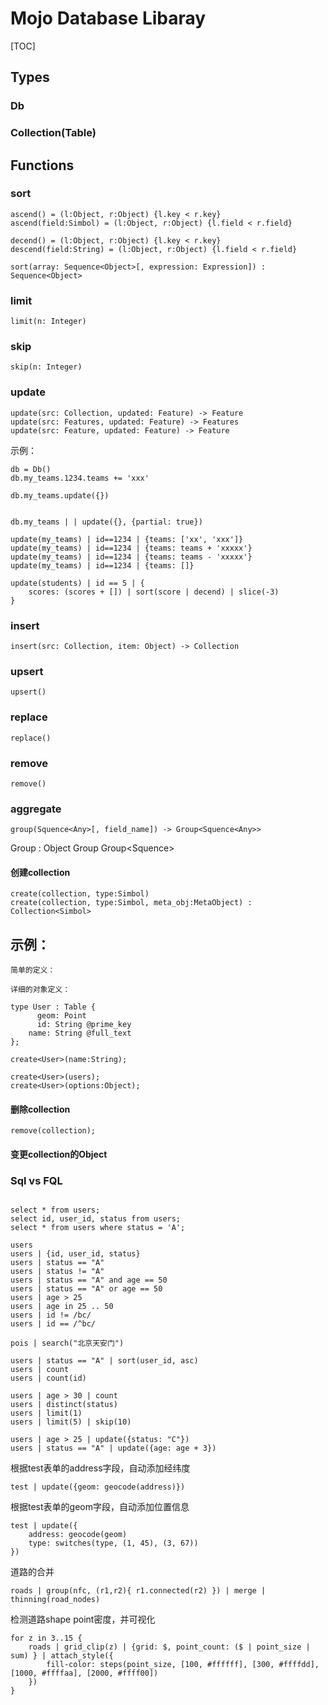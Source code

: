 # Mojo Database Libaray

[TOC]

## Types

### Db

### Collection(Table)



## Functions

### sort

```
ascend() = (l:Object, r:Object) {l.key < r.key}
ascend(field:Simbol) = (l:Object, r:Object) {l.field < r.field}

decend() = (l:Object, r:Object) {l.key < r.key}
descend(field:String) = (l:Object, r:Object) {l.field < r.field}

sort(array: Sequence<Object>[, expression: Expression]) : Sequence<Object>
```

### limit
```
limit(n: Integer)
```

### skip
```
skip(n: Integer)
```

### update
```
update(src: Collection, updated: Feature) -> Feature
update(src: Features, updated: Feature) -> Features
update(src: Feature, updated: Feature) -> Feature
```

示例：

```
db = Db()
db.my_teams.1234.teams += 'xxx'

db.my_teams.update({})


db.my_teams | | update({}, {partial: true})

update(my_teams) | id==1234 | {teams: ['xx', 'xxx']}
update(my_teams) | id==1234 | {teams: teams + 'xxxxx'}
update(my_teams) | id==1234 | {teams: teams - 'xxxxx'}
update(my_teams) | id==1234 | {teams: []}

update(students) | id == 5 | {
	scores: (scores + []) | sort(score | decend) | slice(-3)
}
```

### insert
```
insert(src: Collection, item: Object) -> Collection
```
### upsert
```
upsert()
```
### replace
```
replace()
```
### remove
```
remove()
```

### aggregate

```
group(Squence<Any>[, field_name]) -> Group<Squence<Any>>
```

Group<Object> : Object
Group<Integer>
Group<Squence<Object>>



#### 创建collection
```
create(collection, type:Simbol)
create(collection, type:Simbol, meta_obj:MetaObject) : Collection<Simbol>
```

## 示例：
```
简单的定义：

详细的对象定义：

type User : Table {
	  geom: Point
	  id: String @prime_key
    name: String @full_text
};

create<User>(name:String);

create<User>(users);
create<User>(options:Object);
```

#### 删除collection
```
remove(collection);
```

#### 变更collection的Object


### Sql vs FQL
```

select * from users;
select id, user_id, status from users;
select * from users where status = 'A';

users
users | {id, user_id, status}
users | status == "A"
users | status != "A"
users | status == "A" and age == 50
users | status == "A" or age == 50
users | age > 25
users | age in 25 .. 50
users | id != /bc/
users | id == /^bc/

pois | search("北京天安门")

users | status == "A" | sort(user_id, asc)
users | count
users | count(id)

users | age > 30 | count
users | distinct(status)
users | limit(1)
users | limit(5) | skip(10)

users | age > 25 | update({status: "C"})
users | status == "A" | update({age: age + 3})
```

根据test表单的address字段，自动添加经纬度
```
test | update({geom: geocode(address)})
```

根据test表单的geom字段，自动添加位置信息
```
test | update({
    address: geocode(geom)
    type: switches(type, (1, 45), (3, 67)) 
})
```
道路的合并

```
roads | group(nfc, (r1,r2){ r1.connected(r2) }) | merge | thinning(road_nodes)
```
检测道路shape point密度，并可视化
```
for z in 3..15 {
    roads | grid_clip(z) | {grid: $, point_count: ($ | point_size | sum) } | attach_style({
	    fill-color: steps(point_size, [100, #ffffff], [300, #ffffdd], [1000, #ffffaa], [2000, #ffff00])
    })
}

```
